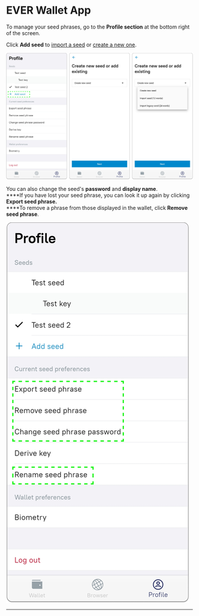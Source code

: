 # EVER Wallet App

To manage your seed phrases, go to the **Profile section** at the bottom right of the screen.

Click **Add seed** to [import a seed](../../getting-started/install-and-singing-in/sign-in-with-existing-backup.md) or [create a new one](../../getting-started/install-and-singing-in/creating-a-new-wallet.md).&#x20;

![](<../../.gitbook/assets/image (3) (1).png>)

You can also change the seed's **password** and **display name**.\
****If you have lost your seed phrase, you can look it up again by clicking **Export seed phrase.**\
****To remove a phrase from those displayed in the wallet, click **Remove seed phrase**.

![](<../../.gitbook/assets/image (7).png>)

****
